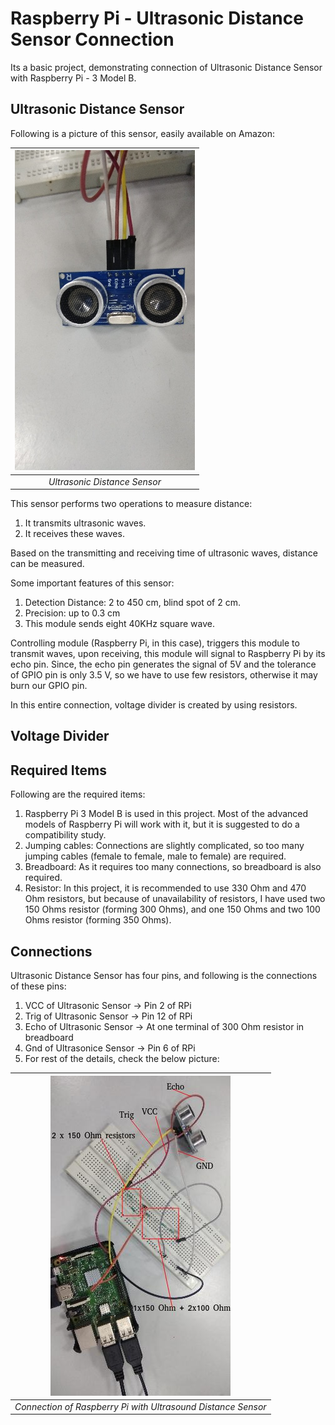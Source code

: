 # Raspberry Pi - Ultrasonic Distance Sensor Connection
Its a basic project, demonstrating connection of Ultrasonic Distance Sensor with Raspberry Pi - 3 Model B.

## Ultrasonic Distance Sensor
Following is a picture of this sensor, easily available on Amazon:

|![UltrasonicDistanceSensor](https://github.com/sansinghsanjay/UltrasonicDistanceSensor_RPi_Connection/blob/master/images/ultrasonic_distance_sensor.jpg) |
|:--:|
| *Ultrasonic Distance Sensor* |


This sensor performs two operations to measure distance:
1. It transmits ultrasonic waves.
2. It receives these waves. 

Based on the transmitting and receiving time of ultrasonic waves, distance can be measured.

Some important features of this sensor:
1. Detection Distance: 2 to 450 cm, blind spot of 2 cm.
2. Precision: up to 0.3 cm
3. This module sends eight 40KHz square wave.

Controlling module (Raspberry Pi, in this case), triggers this module to transmit waves, upon receiving, this module will signal to Raspberry Pi by its echo pin. Since, the echo pin generates the signal of 5V and the tolerance of GPIO pin is only 3.5 V, so we have to use few resistors, otherwise it may burn our GPIO pin.

In this entire connection, voltage divider is created by using resistors.

## Voltage Divider

## Required Items
Following are the required items:
1. Raspberry Pi 3 Model B is used in this project. Most of the advanced models of Raspberry Pi will work with it, but it is suggested to do a compatibility study.
2. Jumping cables: Connections are slightly complicated, so too many jumping cables (female to female, male to female) are required.
3. Breadboard: As it requires too many connections, so breadboard is also required.
4. Resistor: In this project, it is recommended to use 330 Ohm and 470 Ohm resistors, but because of unavailability of resistors, I have used two 150 Ohms resistor (forming 300 Ohms), and one 150 Ohms and two 100 Ohms resistor (forming 350 Ohms).

## Connections
Ultrasonic Distance Sensor has four pins, and following is the connections of these pins:
1. VCC of Ultrasonic Sensor -> Pin 2 of RPi
2. Trig of Ultrasonic Sensor -> Pin 12 of RPi
3. Echo of Ultrasonic Sensor -> At one terminal of 300 Ohm resistor in breadboard
4. Gnd of Ultrasonice Sensor -> Pin 6 of RPi
5. For rest of the details, check the below picture:

|![connection_RPi_UltrasonicDistanceSensor](https://github.com/sansinghsanjay/UltrasonicDistanceSensor_RPi_Connection/blob/master/images/connections.jpg) |
|:--:|
| *Connection of Raspberry Pi with Ultrasound Distance Sensor* |

